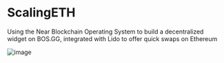 # ScalingETH

Using the Near Blockchain Operating System to build a decentralized widget on BOS.GG, integrated with Lido to offer quick swaps on Ethereum

![image](https://user-images.githubusercontent.com/25058545/227757473-c35b5eec-0cc3-47c5-aa6e-afa08edbdece.png)


